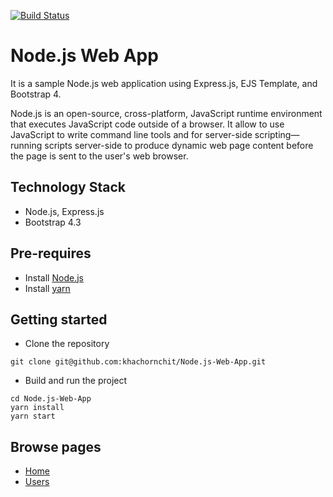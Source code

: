 [![Build Status](https://travis-ci.org/khachornchit/Node.js-Web-App.svg?branch=master)](https://travis-ci.org/khachornchit/Node.js-Web-App)

# Node.js Web App
It is a sample Node.js web application using Express.js, EJS Template, and Bootstrap 4.

Node.js is an open-source, cross-platform, JavaScript runtime environment that executes JavaScript code outside of a browser. It allow to use JavaScript to write command line tools and for server-side scripting—running scripts server-side to produce dynamic web page content before the page is sent to the user's web browser.

## Technology Stack
* Node.js, Express.js
* Bootstrap 4.3

## Pre-requires
* Install [Node.js](https://nodejs.org/en/)
* Install [yarn](https://yarnpkg.com/en/)

## Getting started
* Clone the repository
```
git clone git@github.com:khachornchit/Node.js-Web-App.git
```
* Build and run the project
```
cd Node.js-Web-App
yarn install
yarn start
```

## Browse pages
* [Home](http://localhost:3000/)
* [Users](http://localhost:3000/users)

